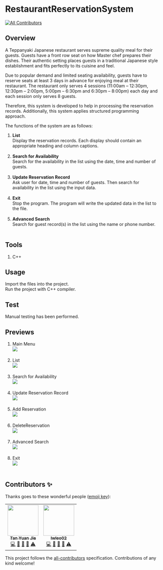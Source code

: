 # RestaurantReservationSystem
<!-- ALL-CONTRIBUTORS-BADGE:START - Do not remove or modify this section -->
[![All Contributors](https://img.shields.io/badge/all_contributors-2-orange.svg?style=flat-square)](#contributors-)
<!-- ALL-CONTRIBUTORS-BADGE:END -->

## Overview
<p>A Teppanyaki Japanese restaurant serves supreme quality meal for their guests. Guests have a front row seat on how Master chef prepares their dishes. Their authentic setting places guests in a traditional Japanese style establishment and fits perfectly to its cuisine and feel.</p>
<p>Due to popular demand and limited seating availability, guests have to reserve seats at least 3 days in advance for enjoying meal at their restaurant. The restaurant only serves 4 sessions (11:00am – 12:30pm, 12:30pm – 2:00pm, 5:00pm – 6:30pm and 6:30pm – 8:00pm) each day and each session only serves 8 guests.</p>
<p>Therefore, this system is developed to help in processing the reservation records. Additionally, this system applies structured programming approach.</p>
<p>The functions of the system are as follows:</p>

1. **List** <br> Display the reservation records. Each display should contain an appropriate heading and column captions.<br><br>
2. **Search for Availability** <br> Search for the availability in the list using the date, time and number of guests.<br><br>
3. **Update Reservation Record** <br> Ask user for date, time and number of guests. Then search for availability in the list using the input data.<br><br>
4. **Exit** <br> Stop the program. The program will write the updated data in the list to the file.<br><br>
5. **Advanced Search** <br> Search for guest record(s) in the list using the name or phone number.<br><br>

## Tools
1. C++

## Usage
Import the files into the project. <br>
Run the project with C++ compiler.

## Test
Manual testing has been performed.

## Previews
1. Main Menu <br> <img src="previews/MainMenu.png"><br><br>
2. List <br> <img src="previews/List.png"><br><br>
3. Search for Availability <br> <img src="previews/SearchForAvailability.png"><br><br>
4. Update Reservation Record <br> <img src="previews/UpdateReservation.png"><br><br>
5. Add Reservation <br> <img src="previews/AddReservation.png"><br><br>
6. DeleteReservation <br> <img src="previews/DeleteReservation.png"><br><br>
7. Advanced Search <br> <img src="previews/AdvancedSearch.png"><br><br>
8. Exit <br> <img src="previews/Exit.png"><br><br>

## Contributors ✨

Thanks goes to these wonderful people ([emoji key](https://allcontributors.org/docs/en/emoji-key)):

<!-- ALL-CONTRIBUTORS-LIST:START - Do not remove or modify this section -->
<!-- prettier-ignore-start -->
<!-- markdownlint-disable -->
<table>
  <tr>
    <td align="center"><a href="https://github.com/yuanjie8629"><img src="https://avatars.githubusercontent.com/u/86699785?v=4?s=100" width="100px;" alt=""/><br /><sub><b>Tan Yuan Jie</b></sub></a><br /><a href="https://github.com/yuanjie8629/Restaurant Reservation System/commits?author=yuanjie8629" title="Code">💻</a> <a href="#design-yuanjie8629" title="Design">🎨</a> <a href="https://github.com/yuanjie8629/Restaurant Reservation System/commits?author=yuanjie8629" title="Documentation">📖</a> <a href="#ideas-yuanjie8629" title="Ideas, Planning, & Feedback">🤔</a> <a href="https://github.com/yuanjie8629/Restaurant Reservation System/commits?author=yuanjie8629" title="Tests">⚠️</a></td>
    <td align="center"><a href="https://github.com/lwleo02"><img src="https://avatars.githubusercontent.com/u/86616877?v=4?s=100" width="100px;" alt=""/><br /><sub><b>lwleo02</b></sub></a><br /><a href="https://github.com/yuanjie8629/Restaurant Reservation System/commits?author=lwleo02" title="Code">💻</a> <a href="#data-lwleo02" title="Data">🔣</a> <a href="https://github.com/yuanjie8629/Restaurant Reservation System/commits?author=lwleo02" title="Documentation">📖</a> <a href="#ideas-lwleo02" title="Ideas, Planning, & Feedback">🤔</a> <a href="https://github.com/yuanjie8629/Restaurant Reservation System/commits?author=lwleo02" title="Tests">⚠️</a></td>
  </tr>
</table>

<!-- markdownlint-restore -->
<!-- prettier-ignore-end -->

<!-- ALL-CONTRIBUTORS-LIST:END -->

This project follows the [all-contributors](https://github.com/all-contributors/all-contributors) specification. Contributions of any kind welcome!